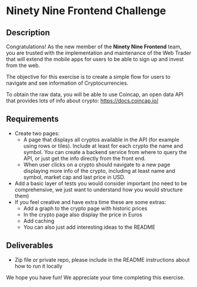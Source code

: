 # Ninety Nine Frontend Challenge

## **Description**

Congratulations! As the new member of the **Ninety Nine Frontend** team, you are trusted with the implementation and maintenance of the Web Trader that will extend the mobile apps for users to be able to sign up and invest from the web.

The objective for this exercise is to create a simple flow for users to navigate and see information of Cryptocurrencies.

To obtain the raw data, you will be able to use Coincap, an open data API that provides lots of info about crypto: https://docs.coincap.io/

## **Requirements**

- Create two pages:
   * A page that displays all cryptos available in the API (for example using rows or tiles). Include at least for each crypto the name and symbol. You can create a backend service from where to query the API, or just get the info directly from the front end.
   * When user clicks on a crypto should navigate to a new page displaying more info of the crypto, including at least name and symbol, market cap and last price in USD.
- Add a basic layer of tests you would consider important (no need to be comprehensive, we just want to understand how you would structure them)
- If you feel creative and have extra time these are some extras:
   * Add a graph to the crypto page with historic prices
   * In the crypto page also display the price in Euros
   * Add caching
   * You can also just add interesting ideas to the README

## **Deliverables**

- Zip file or private repo, please include in the README instructions about how to run it locally

We hope you have fun! We appreciate your time completing this exercise.